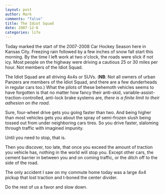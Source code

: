 ```yaml
--- 
layout: post
author: Mark
comments: "false"
title: The Idiot Squad
date: 2007-12-6
categories: life
---
```

Today marked the start of the 2007-2008 Car Hockey Season here in Kansas City.  Freezing rain followed by a few inches of snow fall start this morning.  By the time I left work at two o'clock, the roads were slick if not icy.  Most people on the highway were driving a cautious 25 or 30 miles per hour.  Not members of the Idiot Squad.

The Idiot Squad are all driving 4x4s or SUVs.  (<strong>NB</strong>: Not all owners of urban Panzers are members of the Idiot Squad, and there are a few dunderheads in regular cars too.)  What the pilots of these behemoth vehicles seems to have forgotten is that no matter how fancy their anti-skid, variable-assist-traction-controlled, anti-lock brake systems are, <em>there is a finite limit to their adhesion on the road</em>.

Sure, four-wheel drive gets you going faster than two.  And being higher than most vehicles gets you about the spray of semi-frozen slush being tossed out from under neighboring cars tires.  So you drive faster, slaloming through traffic with imagined impunity.

Until you need to stop, that is.

Then you discover, too late, that once you exceed the amount of traction you vehicle has, nothing in the world will stop you.  Except other cars, the cement barrier in between you and on coming traffic, or the ditch off to the side of the road.

The only accident I saw on my commute home today was a large 4x4 pickup that lost traction and t-boned the center divider.

Do the rest of us a favor and slow down.
